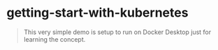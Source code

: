 ﻿# getting-start-with-kubernetes
>This very simple demo is setup to run on Docker Desktop just for learning the concept.

